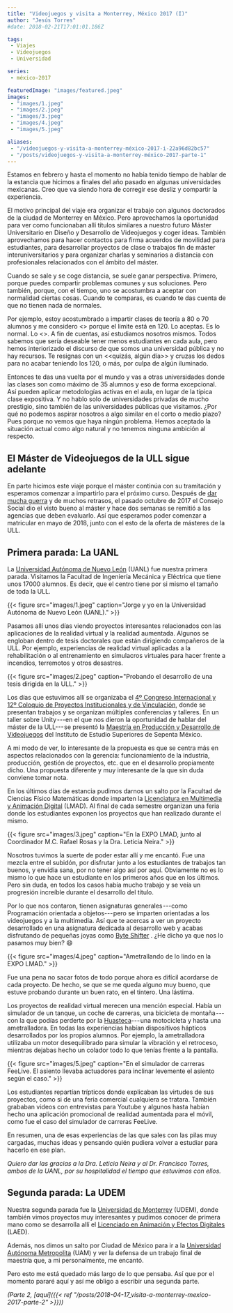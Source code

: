 ```yaml
---
title: "Videojuegos y visita a Monterrey, México 2017 (I)"
author: "Jesús Torres"
#date: 2018-02-21T17:01:01.186Z

tags:
 - Viajes
 - Videojuegos
 - Universidad

series:
 - méxico-2017

featuredImage: "images/featured.jpeg" 
images:
 - "images/1.jpeg" 
 - "images/2.jpeg" 
 - "images/3.jpeg" 
 - "images/4.jpeg" 
 - "images/5.jpeg" 

aliases:
 - "/videojuegos-y-visita-a-monterrey-méxico-2017-i-22a96d82bc57"
 - "/posts/videojuegos-y-visita-a-monterrey-méxico-2017-parte-1"
---
```


Estamos en febrero y hasta el momento no había tenido tiempo de hablar de la estancia que hicimos a finales del año pasado en algunas universidades mexicanas.
Creo que va siendo hora de corregir ese desliz y compartir la experiencia.

El motivo principal del viaje era organizar el trabajo con algunos doctorados de la ciudad de Monterrey en México.
Pero aprovechamos la oportunidad para ver como funcionaban allí títulos similares a nuestro futuro Máster Universitario en Diseño y Desarrollo de Videojuegos y coger ideas.
También aprovechamos para hacer contactos para firma acuerdos de movilidad para estudiantes, para desarrollar proyectos de clase o trabajos fin de máster interuniversitarios y para organizar charlas y seminarios a distancia con profesionales relacionados con el ámbito del máster.

Cuando se sale y se coge distancia, se suele ganar perspectiva.
Primero, porque puedes compartir problemas comunes y sus soluciones.
Pero también, porque, con el tiempo, uno se acostumbra a aceptar con normalidad ciertas cosas.
Cuando te comparas, es cuando te das cuenta de que no tienen nada de normales.

Por ejemplo, estoy acostumbrado a impartir clases de teoría a 80 o 70 alumnos y me considero <<afortunado>> porque el limite está en 120.
Lo aceptas. 
Es lo normal.
Lo <<de siempre>>.
A fin de cuentas, así estudiamos nosotros mismos.
Todos sabemos que sería deseable tener menos estudiantes en cada aula, pero hemos interiorizado el discurso de que somos una universidad pública y no hay recursos.
Te resignas con un <<quizás, algún día>> y cruzas los dedos para no acabar teniendo los 120, o más, por culpa de algún iluminado.

Entonces te das una vuelta por el mundo y vas a otras universidades donde las clases son como máximo de 35 alumnos y eso de forma excepcional.
Así pueden aplicar metodologías activas en el aula, en lugar de la típica clase expositiva.
Y no hablo solo de universidades privadas de mucho prestigio, sino también de las universidades públicas que visitamos.
¿Por qué no podemos aspirar nosotros a algo similar en el corto o medio plazo? Pues porque no vemos que haya ningún problema.
Hemos aceptado la situación actual como algo natural y no tenemos ninguna ambición al respecto.

## El Máster de Videojuegos de la ULL sigue adelante

En parte hicimos este viaje porque el máster continúa con su tramitación y esperamos comenzar a impartirlo para el próximo curso.
Después de [dar mucha guerra](/posts/post-mortem-del-máster-de-videojuegos-de-la-ull-parte-1) y de muchos retrasos, el pasado octubre de 2017 el Consejo Social dio el visto bueno al máster y hace dos semanas se remitió a las agencias que deben evaluarlo.
Así que esperamos poder comenzar a matricular en mayo de 2018, junto con el esto de la oferta de másteres de la ULL.

## Primera parada: La UANL

La [Universidad Autónoma de Nuevo León](https://es.wikipedia.org/wiki/Universidad_Aut%C3%B3noma_de_Nuevo_Le%C3%B3n) (UANL) fue nuestra primera parada.
Visitamos la Facultad de Ingeniería Mecánica y Eléctrica que tiene unos 17000 alumnos.
Es decir, que el centro tiene por si mismo el tamaño de toda la ULL.

{{< figure src="images/1.jpeg" caption="Jorge y yo en la Universidad Autónoma de Nuevo León (UANL)." >}}

Pasamos allí unos días viendo proyectos interesantes relacionados con las aplicaciones de la realidad virtual y la realidad aumentada.
Algunos se engloban dentro de tesis doctorales que están dirigiendo compañeros de la ULL.
Por ejemplo, experiencias de realidad virtual aplicadas a la rehabilitación o al entrenamiento en simulacros virtuales para hacer frente a incendios, terremotos y otros desastres.

{{< figure src="images/2.jpeg" caption="Probando el desarrollo de una tesis dirigida en la ULL." >}}

Los días que estuvimos allí se organizaba el [4º Congreso Internacional y 12º Coloquio de Proyectos Institucionales y de Vinculación](http://www.congresointernacionalpiv.com/), donde se presentan trabajos y se organizan múltiples conferencias y talleres.
En un taller sobre Unity ---en el que nos dieron la oportunidad de hablar del máster de la ULL--- se presentó la [Maestría en Producción y Desarrollo de Videojuegos](http://www.spentagameinstitute.org/) del Instituto de Estudio Superiores de Sepenta México.

A mi modo de ver, lo interesante de la propuesta es que se centra más en aspectos relacionados con la gerencia: funcionamiento de la industria, producción, gestión de proyectos, etc. que en el desarrollo propiamente dicho.
Una propuesta diferente y muy interesante de la que sin duda conviene tomar nota.

En los últimos días de estancia pudimos darnos un salto por la Facultad de Ciencias Físico Matemáticas donde imparten la [Licenciatura en Multimedia y Animación Digital](http://www.uanl.mx/content/licenciatura-en-multimedia-y-animacion-digital) (LMAD).
Al final de cada semestre organizan una feria donde los estudiantes exponen los proyectos que han realizado durante el mismo.

{{< figure src="images/3.jpeg" caption="En la EXPO LMAD, junto al Coordinador M.C. Rafael Rosas y la Dra. Leticia Neira." >}}

Nosotros tuvimos la suerte de poder estar allí y me encantó.
Fue una mezcla entre el subidón, por disfrutar junto a los estudiantes de trabajos tan buenos, y envidia sana, por no tener algo así por aquí.
Obviamente no es lo mismo lo que hace un estudiante en los primeros años que en los últimos.
Pero sin duda, en todos los casos había mucho trabajo y se veía un progresión increíble durante el desarrollo del título.

Por lo que nos contaron, tienen asignaturas generales ---como Programación orientada a objetos--- pero se imparten orientadas a los videojuegos y a la multimedia.
Así que te acercas a ver un proyecto desarrollado en una asignatura dedicada al desarrollo web y acabas disfrutando de pequeñas joyas como [Byte Shifter](https://panicjoker03.github.io/ByteShifter/) .
¿He dicho ya que nos lo pasamos muy bien? :smile:

{{< figure src="images/4.jpeg" caption="Ametrallando de lo lindo en la EXPO LMAD." >}}

Fue una pena no sacar fotos de todo porque ahora es difícil acordarse de cada proyecto.
De hecho, se que se me queda alguno muy bueno, que estuve probando durante un buen rato, en el tintero.
Una lástima.

Los proyectos de realidad virtual merecen una mención especial.
Había un simulador de un tanque, un coche de carreras, una bicicleta de montaña ---con la que podías perderte por la [Huasteca](https://es.wikipedia.org/wiki/Parque_ecol%C3%B3gico_La_Huasteca)--- una motocicleta y hasta una ametralladora.
En todas las experiencias habían dispositivos hápticos desarrollados por los propios alumnos.
Por ejemplo, la ametralladora utilizaba un motor desequilibrado para simular la vibración y el retroceso, mientras dejabas hecho un colador todo lo que tenías frente a la pantalla.

{{< figure src="images/5.jpeg" caption="En el simulador de carreras FeeLive. El asiento llevaba actuadores para inclinar levemente el asiento según el caso." >}}

Los estudiantes repartían trípticos donde explicaban las virtudes de sus proyectos, como si de una feria comercial cualquiera se tratara.
También grababan videos con entrevistas para Youtube y algunos hasta habían hecho una aplicación promocional de realidad aumentada para el móvil, como fue el caso del simulador de carreras FeeLive.

En resumen, una de esas experiencias de las que sales con las pilas muy cargadas, muchas ideas y pensando quién pudiera volver a estudiar para hacerlo en ese plan.

_Quiero dar las gracias a la Dra. Leticia Neira y al Dr. Francisco Torres, ambos de la UANL, por su hospitalidad el tiempo que estuvimos con ellos._

## Segunda parada: La UDEM

Nuestra segunda parada fue la [Universidad de Monterrey](http://www.udem.edu.mx/) (UDEM), donde también vimos proyectos muy interesantes y pudimos conocer de primera mano como se desarrolla allí el [Licenciado en Animación y Efectos Digitales](http://www.udem.edu.mx/Esp/Carreras/Ingenieria-y-Tecnologias/Licenciado-en-Animacion-y-Efectos-Digitales/Pages/descripcion-carrera.aspx) (LAED).

Además, nos dimos un salto por Ciudad de México para ir a la [Universidad Autónoma Metropolita](http://www.uam.mx/) (UAM) y ver la defensa de un trabajo final de maestría que, a mi personalmente, me encantó.

Pero esto me está quedado más largo de lo que pensaba.
Así que por el momento pararé aquí y así me obligo a escribir una segunda parte.

_(Parte 2, [aquí]({{< ref "/posts/2018-04-17_visita-a-monterrey-mexico-2017-parte-2" >}}))_
